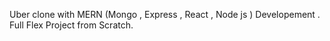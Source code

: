 Uber clone with MERN (Mongo , Express , React , Node js ) Developement . Full Flex Project from Scratch.
